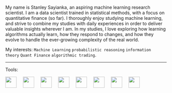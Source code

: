 <link rel="stylesheet" href="https://cdn.jsdelivr.net/gh/devicons/devicon@v2.15.1/devicon.min.css">
          
My name is Stanley Sayianka, an aspiring machine learning research scientist. I am a data scientist trained in statistical methods, with a focus on quantitative finance (so far). I thoroughly enjoy studying machine learning, and strive to combine my studies with daily experiences in order to deliver valuable insights wherever I am. In my studies, I love exploring how learning algorithms actually learn, how they respond to changes, and how they evolve to handle the ever-growing complexity of the real world.

My interests: `Machine Learning` `probabilistic reasoning` `information theory` `Quant Finance` `algorithmic trading`.

---

Tools:  
<div style="display: flex; gap: 20px;">
  <img src="https://cdn.jsdelivr.net/gh/devicons/devicon/icons/rstudio/rstudio-original.svg" width="35" height="35" />
  <img src="https://cdn.jsdelivr.net/gh/devicons/devicon/icons/python/python-original-wordmark.svg" width="35" height="35" />
  <img src="https://cdn.jsdelivr.net/gh/devicons/devicon/icons/mysql/mysql-original-wordmark.svg" width="35" height="35" />
  <img src="https://cdn.jsdelivr.net/gh/devicons/devicon/icons/cplusplus/cplusplus-plain.svg" width="35" height="35" />
  <img src="https://cdn.jsdelivr.net/gh/devicons/devicon/icons/vscode/vscode-plain-wordmark.svg" width="35" height="35" />
  <img src="https://cdn.jsdelivr.net/gh/devicons/devicon/icons/linux/linux-plain.svg" width="35" height="35" />
  <img src="https://cdn.jsdelivr.net/gh/devicons/devicon/icons/anaconda/anaconda-original-wordmark.svg" width="35" height="35" />
  <img src="https://cdn.jsdelivr.net/gh/devicons/devicon/icons/markdown/markdown-original.svg" width="35" height="35" />
</div>





